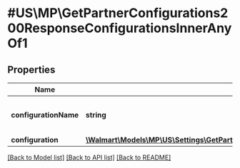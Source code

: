 # #US\MP\GetPartnerConfigurations200ResponseConfigurationsInnerAnyOf1

## Properties

Name | Type | Description | Notes
------------ | ------------- | ------------- | -------------
**configurationName** | **string** | Name of the configuration. Allowed value is FEED | [optional]
**configuration** | [**\Walmart\Models\MP\US\Settings\GetPartnerConfigurations200ResponseConfigurationsInnerAnyOf1Configuration**](GetPartnerConfigurations200ResponseConfigurationsInnerAnyOf1Configuration.md) |  | [optional]


[[Back to Model list]](../) [[Back to API list]](../../Api/US/MP) [[Back to README]](../../README.md)
